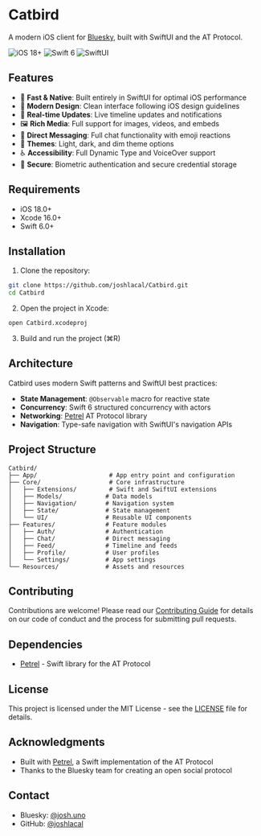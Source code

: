 # Catbird

A modern iOS client for [Bluesky](https://bsky.app), built with SwiftUI and the AT Protocol.

![iOS 18+](https://img.shields.io/badge/iOS-18%2B-blue)
![Swift 6](https://img.shields.io/badge/Swift-6.0-orange)
![SwiftUI](https://img.shields.io/badge/SwiftUI-5.0-blue)

## Features

- 🚀 **Fast & Native**: Built entirely in SwiftUI for optimal iOS performance
- 📱 **Modern Design**: Clean interface following iOS design guidelines
- 🔄 **Real-time Updates**: Live timeline updates and notifications
- 🖼️ **Rich Media**: Full support for images, videos, and embeds
- 💬 **Direct Messaging**: Full chat functionality with emoji reactions
- 🎨 **Themes**: Light, dark, and dim theme options
- ♿ **Accessibility**: Full Dynamic Type and VoiceOver support
- 🔐 **Secure**: Biometric authentication and secure credential storage

## Requirements

- iOS 18.0+
- Xcode 16.0+
- Swift 6.0+

## Installation

1. Clone the repository:
```bash
git clone https://github.com/joshlacal/Catbird.git
cd Catbird
```

2. Open the project in Xcode:
```bash
open Catbird.xcodeproj
```

3. Build and run the project (⌘R)

## Architecture

Catbird uses modern Swift patterns and SwiftUI best practices:

- **State Management**: `@Observable` macro for reactive state
- **Concurrency**: Swift 6 structured concurrency with actors
- **Networking**: [Petrel](https://github.com/joshlacal/Petrel) AT Protocol library
- **Navigation**: Type-safe navigation with SwiftUI's navigation APIs

## Project Structure

```
Catbird/
├── App/                    # App entry point and configuration
├── Core/                   # Core infrastructure
│   ├── Extensions/         # Swift and SwiftUI extensions
│   ├── Models/            # Data models
│   ├── Navigation/        # Navigation system
│   ├── State/             # State management
│   └── UI/                # Reusable UI components
├── Features/              # Feature modules
│   ├── Auth/              # Authentication
│   ├── Chat/              # Direct messaging
│   ├── Feed/              # Timeline and feeds
│   ├── Profile/           # User profiles
│   └── Settings/          # App settings
└── Resources/             # Assets and resources
```

## Contributing

Contributions are welcome! Please read our [Contributing Guide](CONTRIBUTING.md) for details on our code of conduct and the process for submitting pull requests.

## Dependencies

- [Petrel](https://github.com/joshlacal/Petrel) - Swift library for the AT Protocol

## License

This project is licensed under the MIT License - see the [LICENSE](LICENSE) file for details.

## Acknowledgments

- Built with [Petrel](https://github.com/joshlacal/Petrel), a Swift implementation of the AT Protocol
- Thanks to the Bluesky team for creating an open social protocol

## Contact

- Bluesky: [@josh.uno](https://bsky.app/profile/josh.uno)
- GitHub: [@joshlacal](https://github.com/joshlacal)
